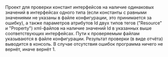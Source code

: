 Проект для проверки констант интерфейсов на наличие одинаковых значений в интерфейсах одного типа
(если константы с равными значениями не указаны в файле конфигурации, это принимается за ошибку),
а также параметров атрибутов Id двух типов тегов ("Resource" и "Property") xml-файлов на наличие
значений Id в указанных выше соответствующих интерфейсах.
Пути к проверяемым файлам указываются в файле конфигурации.
Результат проверки (в виде отчёта) выводится  в консоль. В случае отсутствия ошибок программа
ничего не вернёт, иначе вернёт 1.
